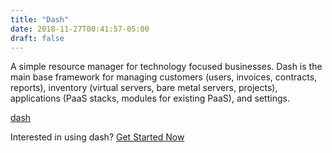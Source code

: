 ```yaml
---
title: "Dash"
date: 2018-11-27T00:41:57-05:00
draft: false
---
```


A simple resource manager for technology focused businesses. Dash is the main base framework for managing customers (users, invoices, contracts, reports), inventory (virtual servers, bare metal servers, projects), applications (PaaS stacks, modules for existing PaaS), and settings.

<!--more-->

[dash](https://github.com/lakesite/dash)


Interested in using dash? [Get Started Now](/contact/)
